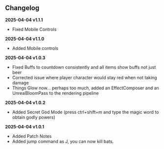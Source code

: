 ## Changelog

**2025-04-04 v1.1.1**
- Fixed Mobile Controls

**2025-04-04 v1.1.0**
- Added Mobile controls	

**2025-04-04 v1.0.3**
- Fixed Buffs to countdown consistently and all items show buffs not just beer
- Corrected issue where player character would stay red when not taking damage
- Things Glow now... perhaps too much, added an EffectComposer and an UnrealBloomPass to the rendering pipeline

**2025-04-04 v1.0.2**
- Added Secret God Mode (press ctrl+shift+m and type the magic word to obtain godly powers)

**2025-04-04 v1.0.1**
- Added Patch Notes
- Added jump command as J, you can now kill bats.
